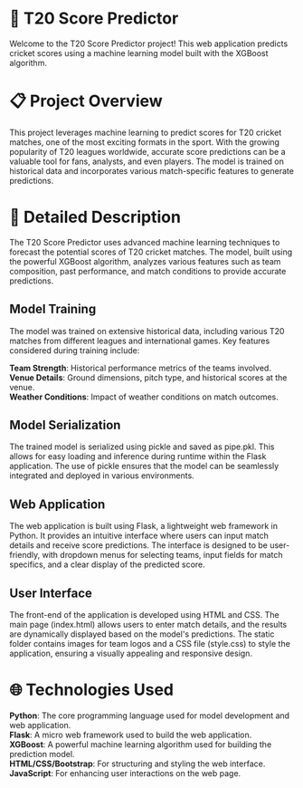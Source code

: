 # 🏏 T20 Score Predictor
Welcome to the T20 Score Predictor project! This web application predicts cricket scores using a machine learning model built with the XGBoost algorithm.

# 📋 Project Overview
This project leverages machine learning to predict scores for T20 cricket matches, one of the most exciting formats in the sport. With the growing popularity of T20 leagues worldwide, accurate score predictions can be a valuable tool for fans, analysts, and even players. The model is trained on historical data and incorporates various match-specific features to generate predictions.

# 📖 Detailed Description
The T20 Score Predictor uses advanced machine learning techniques to forecast the potential scores of T20 cricket matches. The model, built using the powerful XGBoost algorithm, analyzes various features such as team composition, past performance, and match conditions to provide accurate predictions.

## Model Training
The model was trained on extensive historical data, including various T20 matches from different leagues and international games. Key features considered during training include:

**Team Strength**: Historical performance metrics of the teams involved.<br>
**Venue Details**: Ground dimensions, pitch type, and historical scores at the venue.<br>
**Weather Conditions**: Impact of weather conditions on match outcomes.

## Model Serialization
The trained model is serialized using pickle and saved as pipe.pkl. This allows for easy loading and inference during runtime within the Flask application. The use of pickle ensures that the model can be seamlessly integrated and deployed in various environments.

## Web Application
The web application is built using Flask, a lightweight web framework in Python. It provides an intuitive interface where users can input match details and receive score predictions. The interface is designed to be user-friendly, with dropdown menus for selecting teams, input fields for match specifics, and a clear display of the predicted score.

## User Interface
The front-end of the application is developed using HTML and CSS. The main page (index.html) allows users to enter match details, and the results are dynamically displayed based on the model's predictions. The static folder contains images for team logos and a CSS file (style.css) to style the application, ensuring a visually appealing and responsive design.

# 🌐 Technologies Used
**Python**: The core programming language used for model development and web application.<br>
**Flask**: A micro web framework used to build the web application.<br>
**XGBoost**: A powerful machine learning algorithm used for building the prediction model.<br>
**HTML/CSS/Bootstrap**: For structuring and styling the web interface.<br>
**JavaScript**: For enhancing user interactions on the web page.<br>
